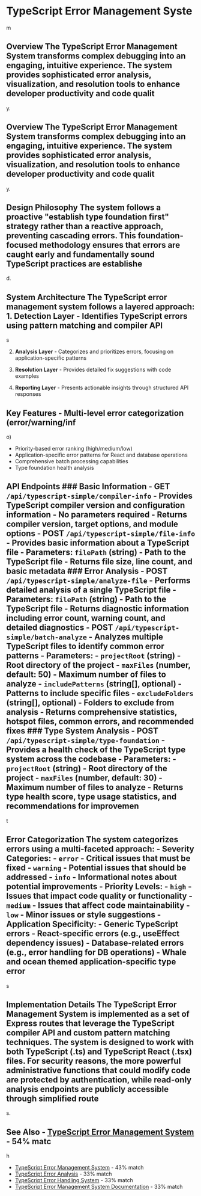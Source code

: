 # TypeScript Error Management Syste

m

## Overview The TypeScript Error Management System transforms complex debugging into an engaging, intuitive experience. The system provides sophisticated error analysis, visualization, and resolution tools to enhance developer productivity and code qualit

y.

## Overview The TypeScript Error Management System transforms complex debugging into an engaging, intuitive experience. The system provides sophisticated error analysis, visualization, and resolution tools to enhance developer productivity and code qualit

y.

## Design Philosophy The system follows a proactive "establish type foundation first" strategy rather than a reactive approach, preventing cascading errors. This foundation-focused methodology ensures that errors are caught early and fundamentally sound TypeScript practices are establishe

d.

## System Architecture The TypeScript error management system follows a layered approach: 1. **Detection Layer** - Identifies TypeScript errors using pattern matching and compiler API

s

2. **Analysis Layer** - Categorizes and prioritizes errors, focusing on application-specific patterns

3. **Resolution Layer** - Provides detailed fix suggestions with code examples

4. **Reporting Layer** - Presents actionable insights through structured API responses

## Key Features - Multi-level error categorization (error/warning/inf

o)

- Priority-based error ranking (high/medium/low)
- Application-specific error patterns for React and database operations
- Comprehensive batch processing capabilities
- Type foundation health analysis

## API Endpoints ### Basic Information - **GET `/api/typescript-simple/compiler-info`** - Provides TypeScript compiler version and configuration information - No parameters required - Returns compiler version, target options, and module options - **POST `/api/typescript-simple/file-info`** - Provides basic information about a TypeScript file - Parameters: `filePath` (string) - Path to the TypeScript file - Returns file size, line count, and basic metadata ### Error Analysis - **POST `/api/typescript-simple/analyze-file`** - Performs detailed analysis of a single TypeScript file - Parameters: `filePath` (string) - Path to the TypeScript file - Returns diagnostic information including error count, warning count, and detailed diagnostics - **POST `/api/typescript-simple/batch-analyze`** - Analyzes multiple TypeScript files to identify common error patterns - Parameters: - `projectRoot` (string) - Root directory of the project - `maxFiles` (number, default: 50) - Maximum number of files to analyze - `includePatterns` (string[], optional) - Patterns to include specific files - `excludeFolders` (string[], optional) - Folders to exclude from analysis - Returns comprehensive statistics, hotspot files, common errors, and recommended fixes ### Type System Analysis - **POST `/api/typescript-simple/type-foundation`** - Provides a health check of the TypeScript type system across the codebase - Parameters: - `projectRoot` (string) - Root directory of the project - `maxFiles` (number, default: 30) - Maximum number of files to analyze - Returns type health score, type usage statistics, and recommendations for improvemen

t

## Error Categorization The system categorizes errors using a multi-faceted approach: - **Severity Categories**: - `error` - Critical issues that must be fixed - `warning` - Potential issues that should be addressed - `info` - Informational notes about potential improvements - **Priority Levels**: - `high` - Issues that impact code quality or functionality - `medium` - Issues that affect code maintainability - `low` - Minor issues or style suggestions - **Application Specificity**: - Generic TypeScript errors - React-specific errors (e.g., useEffect dependency issues) - Database-related errors (e.g., error handling for DB operations) - Whale and ocean themed application-specific type error

s

## Implementation Details The TypeScript Error Management System is implemented as a set of Express routes that leverage the TypeScript compiler API and custom pattern matching techniques. The system is designed to work with both TypeScript (.ts) and TypeScript React (.tsx) files. For security reasons, the more powerful administrative functions that could modify code are protected by authentication, while read-only analysis endpoints are publicly accessible through simplified route

s.

## See Also - [TypeScript Error Management System](typescript/TYPESCRIPT-ERROR-MANAGEMENT.md) - 54% matc

h

- [TypeScript Error Management System](typescript/consolidated-typescript-error-management.md) - 43% match
- [TypeScript Error Analysis](typescript-error-analysis.md) - 33% match
- [TypeScript Error Handling System](typescript-error-handling-system.md) - 33% match
- [TypeScript Error Management System Documentation](typescript-error-management-index.md) - 33% match